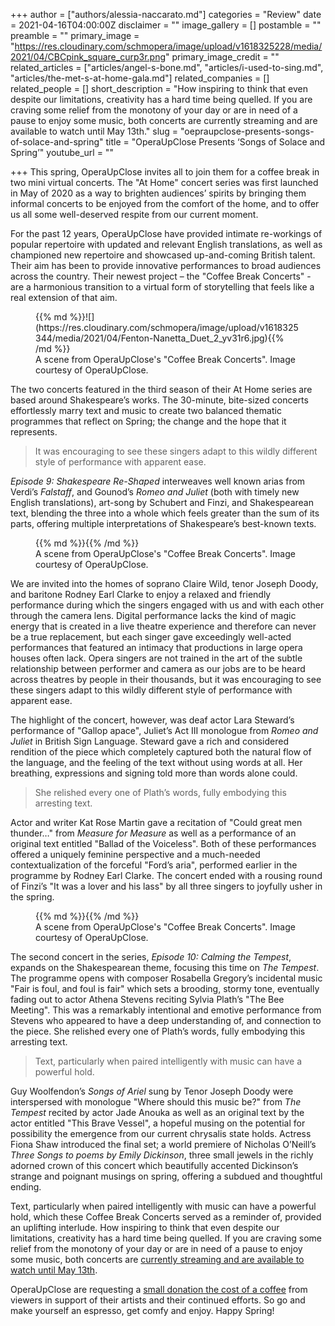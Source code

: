 +++
author = ["authors/alessia-naccarato.md"]
categories = "Review"
date = 2021-04-16T04:00:00Z
disclaimer = ""
image_gallery = []
postamble = ""
preamble = ""
primary_image = "https://res.cloudinary.com/schmopera/image/upload/v1618325228/media/2021/04/CBCpink_square_curp3r.png"
primary_image_credit = ""
related_articles = ["articles/angel-s-bone.md", "articles/i-used-to-sing.md", "articles/the-met-s-at-home-gala.md"]
related_companies = []
related_people = []
short_description = "How inspiring to think that even despite our limitations, creativity has a hard time being quelled. If you are craving some relief from the monotony of your day or are in need of a pause to enjoy some music, both concerts are currently streaming and are available to watch until May 13th."
slug = "oepraupclose-presents-songs-of-solace-and-spring"
title = "OperaUpClose Presents ‘Songs of Solace and Spring’"
youtube_url = ""

+++
This spring, OperaUpClose invites all to join them for a coffee break in two mini virtual concerts. The "At Home" concert series was first launched in May of 2020 as a way to brighten audiences’ spirits by bringing them informal concerts to be enjoyed from the comfort of the home, and to offer us all some well-deserved respite from our current moment.

For the past 12 years, OperaUpClose have provided intimate re-workings of popular repertoire with updated and relevant English translations, as well as championed new repertoire and showcased up-and-coming British talent. Their aim has been to provide innovative performances to broad audiences across the country. Their newest project – the "Coffee Break Concerts" - are a harmonious transition to a virtual form of storytelling that feels like a real extension of that aim.

<figure data-type="image">{{% md %}}![](https://res.cloudinary.com/schmopera/image/upload/v1618325344/media/2021/04/Fenton-Nanetta_Duet_2_yv31r6.jpg){{% /md %}}

<figcaption>A scene from OperaUpClose's "Coffee Break Concerts". Image courtesy of OperaUpClose.</figcaption>

</figure>

The two concerts featured in the third season of their At Home series are based around Shakespeare’s works. The 30-minute, bite-sized concerts effortlessly marry text and music to create two balanced thematic programmes that reflect on Spring; the change and the hope that it represents.

> It was encouraging to see these singers adapt to this wildly different style of performance with apparent ease.

_Episode 9: Shakespeare Re-Shaped_ interweaves well known arias from Verdi’s _Falstaff_, and Gounod’s _Romeo and Juliet_ (both with timely new English translations), art-song by Schubert and Finzi, and Shakespearean text, blending the three into a whole which feels greater than the sum of its parts, offering multiple interpretations of Shakespeare’s best-known texts.

<figure data-type="image">{{% md %}}{{% /md %}}

<figcaption>A scene from OperaUpClose's "Coffee Break Concerts". Image courtesy of OperaUpClose.</figcaption>

</figure>

We are invited into the homes of soprano Claire Wild, tenor Joseph Doody, and baritone Rodney Earl Clarke to enjoy a relaxed and friendly performance during which the singers engaged with us and with each other through the camera lens. Digital performance lacks the kind of magic energy that is created in a live theatre experience and therefore can never be a true replacement, but each singer gave exceedingly well-acted performances that featured an intimacy that productions in large opera houses often lack. Opera singers are not trained in the art of the subtle relationship between performer and camera as our jobs are to be heard across theatres by people in their thousands, but it was encouraging to see these singers adapt to this wildly different style of performance with apparent ease.

The highlight of the concert, however, was deaf actor Lara Steward’s performance of "Gallop apace", Juliet’s Act III monologue from _Romeo and Juliet_ in British Sign Language. Steward gave a rich and considered rendition of the piece which completely captured both the natural flow of the language, and the feeling of the text without using words at all. Her breathing, expressions and signing told more than words alone could.

> She relished every one of Plath’s words, fully embodying this arresting text.

Actor and writer Kat Rose Martin gave a recitation of "Could great men thunder…" from _Measure for Measure_ as well as a performance of an original text entitled "Ballad of the Voiceless". Both of these performances offered a uniquely feminine perspective and a much-needed contextualization of the forceful "Ford’s aria", performed earlier in the programme by Rodney Earl Clarke. The concert ended with a rousing round of Finzi’s "It was a lover and his lass" by all three singers to joyfully usher in the spring.

<figure data-type="image">{{% md %}}{{% /md %}}

<figcaption>A scene from OperaUpClose's "Coffee Break Concerts". Image courtesy of OperaUpClose.</figcaption>

</figure>

The second concert in the series, _Episode 10: Calming the Tempest_, expands on the Shakespearean theme, focusing this time on _The Tempest_. The programme opens with composer Rosabella Gregory’s incidental music "Fair is foul, and foul is fair" which sets a brooding, stormy tone, eventually fading out to actor Athena Stevens reciting Sylvia Plath’s "The Bee Meeting". This was a remarkably intentional and emotive performance from Stevens who appeared to have a deep understanding of, and connection to the piece. She relished every one of Plath’s words, fully embodying this arresting text.

> Text, particularly when paired intelligently with music can have a powerful hold.

Guy Woolfendon’s _Songs of Ariel_ sung by Tenor Joseph Doody were interspersed with monologue "Where should this music be?" from _The Tempest_ recited by actor Jade Anouka as well as an original text by the actor entitled "This Brave Vessel", a hopeful musing on the potential for possibility the emergence from our current chrysalis state holds. Actress Fiona Shaw introduced the final set; a world premiere of Nicholas O’Neill’s _Three Songs to poems by Emily Dickinson_, three small jewels in the richly adorned crown of this concert which beautifully accented Dickinson’s strange and poignant musings on spring, offering a subdued and thoughtful ending.

Text, particularly when paired intelligently with music can have a powerful hold, which these Coffee Break Concerts served as a reminder of, provided an uplifting interlude. How inspiring to think that even despite our limitations, creativity has a hard time being quelled. If you are craving some relief from the monotony of your day or are in need of a pause to enjoy some music, both concerts are [currently streaming and are available to watch until May 13th](https://www.operaupclose.com/at-home/coffee-break-concerts).

OperaUpClose are requesting a [small donation the cost of a coffee](https://www.operaupclose.com/at-home/coffee-break-concerts) from viewers in support of their artists and their continued efforts. So go and make yourself an espresso, get comfy and enjoy. Happy Spring!